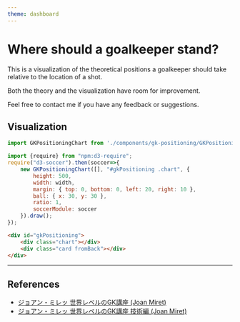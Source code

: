 ```yaml
---
theme: dashboard
---
```


# Where should a goalkeeper stand?

This is a visualization of the theoretical positions a goalkeeper should take relative to the location of a shot.

Both the theory and the visualization have room for improvement.

Feel free to contact me if you have any feedback or suggestions.

## Visualization


```js
import GKPositioningChart from './components/gk-positioning/GKPositioningChart.js'
```

```js
import {require} from "npm:d3-require";
require("d3-soccer").then(soccer=>{
    new GKPositioningChart([], "#gkPositioning .chart", {
        height: 500,
        width: width,
        margin: { top: 0, bottom: 0, left: 20, right: 10 },
        ball: { x: 30, y: 30 },
        ratio: 1,
        soccerModule: soccer
    }).draw();
});
```

```html
<div id="gkPositioning">
    <div class="chart"></div>
    <div class="card fromBack"></div>
</div>
```

---
## References

- [ジョアン・ミレッ 世界レベルのGK講座 (Joan Miret)](https://www.amazon.co.jp/%E3%82%B8%E3%83%A7%E3%82%A2%E3%83%B3%E3%83%BB%E3%83%9F%E3%83%AC%E3%83%83-%E4%B8%96%E7%95%8C%E3%83%AC%E3%83%99%E3%83%AB%E3%81%AEGK%E8%AC%9B%E5%BA%A7-%E5%80%89%E6%9C%AC%E5%92%8C%E6%98%8C/dp/4862555330)
- [ジョアン・ミレッ 世界レベルのGK講座 技術編 (Joan Miret)](https://www.amazon.co.jp/dp/4862556426/ref=sspa_dk_detail_0?psc=1&pd_rd_i=4862556426&pd_rd_w=hmdci&content-id=amzn1.sym.4519c587-1a66-4b67-a87f-559231103a05&pf_rd_p=4519c587-1a66-4b67-a87f-559231103a05&pf_rd_r=69DTFK25PVNPWZRFBTY6&pd_rd_wg=0lE3Q&pd_rd_r=bc7288d9-7d02-403c-b38b-ecffa7582dfe&s=books&sp_csd=d2lkZ2V0TmFtZT1zcF9kZXRhaWwy)
